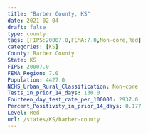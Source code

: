 ```yaml
---
title: "Barber County, KS"
date: 2021-02-04
draft: false
type: county
tags: [FIPS:20007.0,FEMA:7.0,Non-core,Red]
categories: [KS]
County: Barber County
State: KS
FIPS: 20007.0
FEMA_Region: 7.0
Population: 4427.0
NCHS_Urban_Rural_Classification: Non-core
Tests_in_prior_14_days: 130.0
Fourteen_day_test_rate_per_100000: 2937.0
Percent_Positivity_in_prior_14_days: 0.177
Level: Red
url: /states/KS/barber-county
---
```



